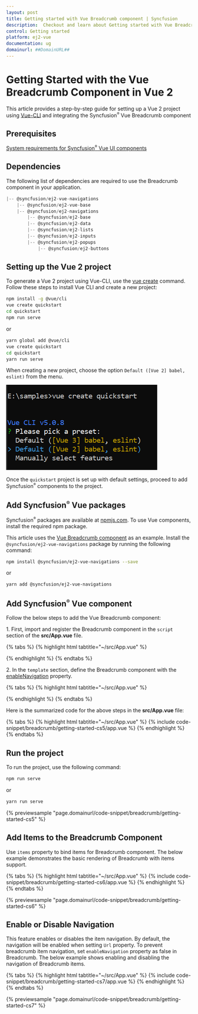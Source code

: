 ```yaml
---
layout: post
title: Getting started with Vue Breadcrumb component | Syncfusion
description:  Checkout and learn about Getting started with Vue Breadcrumb component of Syncfusion Essential JS 2 and more details.
control: Getting started 
platform: ej2-vue
documentation: ug
domainurl: ##DomainURL##
---
```


# Getting Started with the Vue Breadcrumb Component in Vue 2

This article provides a step-by-step guide for setting up a Vue 2 project using [Vue-CLI](https://cli.vuejs.org/) and integrating the Syncfusion<sup style="font-size:70%">&reg;</sup> Vue Breadcrumb component

## Prerequisites

[System requirements for Syncfusion<sup style="font-size:70%">&reg;</sup> Vue UI components](https://ej2.syncfusion.com/vue/documentation/system-requirements)

## Dependencies

The following list of dependencies are required to use the Breadcrumb component in your application.

```js
|-- @syncfusion/ej2-vue-navigations
    |-- @syncfusion/ej2-vue-base
    |-- @syncfusion/ej2-navigations
        |-- @syncfusion/ej2-base
        |-- @syncfusion/ej2-data
        |-- @syncfusion/ej2-lists
        |-- @syncfusion/ej2-inputs
        |-- @syncfusion/ej2-popups
            |-- @syncfusion/ej2-buttons
```

## Setting up the Vue 2 project

To generate a Vue 2 project using Vue-CLI, use the [vue create](https://cli.vuejs.org/#getting-started) command. Follow these steps to install Vue CLI and create a new project:

```bash
npm install -g @vue/cli
vue create quickstart
cd quickstart
npm run serve
```

or

```bash
yarn global add @vue/cli
vue create quickstart
cd quickstart
yarn run serve
```

When creating a new project, choose the option `Default ([Vue 2] babel, eslint)` from the menu.

![Vue 2 project](./images/vue2-terminal.png)

Once the `quickstart` project is set up with default settings, proceed to add Syncfusion<sup style="font-size:70%">&reg;</sup> components to the project.

## Add Syncfusion<sup style="font-size:70%">&reg;</sup> Vue packages

Syncfusion<sup style="font-size:70%">&reg;</sup> packages are available at [npmjs.com](https://www.npmjs.com/search?q=ej2-vue). To use Vue components, install the required npm package.

This article uses the [Vue Breadcrumb component](https://www.syncfusion.com/vue-components/vue-breadcrumb) as an example. Install the `@syncfusion/ej2-vue-navigations` package by running the following command:

```bash
npm install @syncfusion/ej2-vue-navigations --save
```
or

```bash
yarn add @syncfusion/ej2-vue-navigations
```

## Add Syncfusion<sup style="font-size:70%">&reg;</sup> Vue component

Follow the below steps to add the Vue Breadcrumb component:

1\. First, import and register the Breadcrumb component in the `script` section of the **src/App.vue** file.

{% tabs %}
{% highlight html tabtitle="~/src/App.vue" %}

<script>
import { BreadcrumbComponent } from "@syncfusion/ej2-vue-navigations";

export default {
   components:{
    'ejs-breadcrumb': BreadcrumbComponent
   }
}
</script>

{% endhighlight %}
{% endtabs %}

2\. In the `template` section, define the Breadcrumb component with the [enableNavigation](https://ej2.syncfusion.com/vue/documentation/api/breadcrumb#enablenavigation) property.

{% tabs %}
{% highlight html tabtitle="~/src/App.vue" %}

<template>
<div>
<ejs-breadcrumb :enableNavigation='false'></ejs-breadcrumb>
</div>
</template>

{% endhighlight %}
{% endtabs %}

Here is the summarized code for the above steps in the **src/App.vue** file:

{% tabs %}
{% highlight html tabtitle="~/src/App.vue" %}
{% include code-snippet/breadcrumb/getting-started-cs5/app.vue %}
{% endhighlight %}
{% endtabs %}

## Run the project

To run the project, use the following command:

```bash
npm run serve
```

or

```bash
yarn run serve
```
        
{% previewsample "page.domainurl/code-snippet/breadcrumb/getting-started-cs5" %}

## Add Items to the Breadcrumb Component

Use `items` property to bind items for Breadcrumb component. The below example demonstrates the basic rendering of Breadcrumb with items support.

{% tabs %}
{% highlight html tabtitle="~/src/App.vue" %}
{% include code-snippet/breadcrumb/getting-started-cs6/app.vue %}
{% endhighlight %}
{% endtabs %}
        
{% previewsample "page.domainurl/code-snippet/breadcrumb/getting-started-cs6" %}

## Enable or Disable Navigation

This feature enables or disables the item navigation. By default, the navigation will be enabled when setting `Url` property. To prevent breadcrumb item navigation, set `enableNavigation` property as false in Breadcrumb. The below example shows enabling and disabling the navigation of Breadcrumb items.

{% tabs %}
{% highlight html tabtitle="~/src/App.vue" %}
{% include code-snippet/breadcrumb/getting-started-cs7/app.vue %}
{% endhighlight %}
{% endtabs %}
        
{% previewsample "page.domainurl/code-snippet/breadcrumb/getting-started-cs7" %}